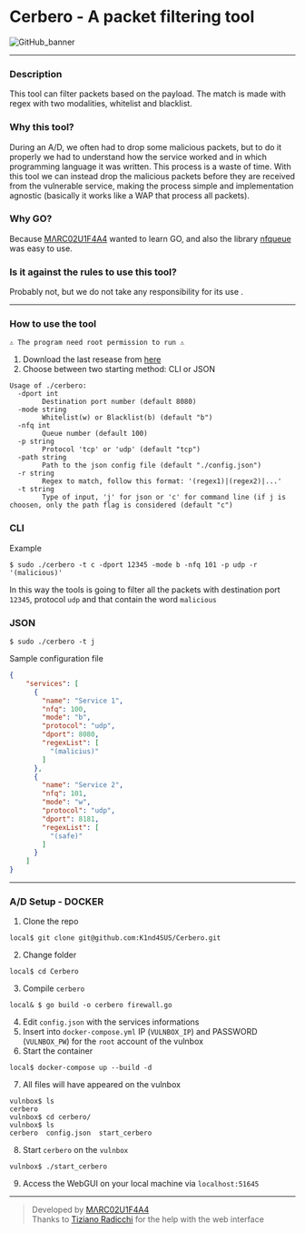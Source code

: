 # Cerbero - A packet filtering tool

![GitHub_banner](https://user-images.githubusercontent.com/23193188/142950155-5d2e00a6-7c9f-42db-9cdf-e28783e66f30.gif)

---
### Description
This tool can filter packets based on the payload. The match is made with regex with two modalities, whitelist and blacklist.

### Why this tool?
During an A/D, we often had to drop some malicious packets, but to do it properly we had to understand how the service worked and in which programming language it was written. This process is a waste of time. With this tool we can instead drop the malicious packets before they are received from the vulnerable service, making the process simple and implementation agnostic (basically it works like a WAP that process all packets).

### Why GO?
Because [MΛRC02U1F4A4](https://github.com/M4RC02U1F4A4) wanted to learn GO, and also the library [nfqueue](https://pkg.go.dev/github.com/florianl/go-nfqueue) was easy to use.

### Is it against the rules to use this tool? 
Probably not, but we do not take any responsibility for its use .

---

### How to use the tool

`⚠️ The program need root permission to run ⚠️`

1. Download the last resease from [here](https://github.com/K1nd4SUS/Cerbero/releases)
2. Choose between two starting method: CLI or JSON

```
Usage of ./cerbero:
  -dport int
        Destination port number (default 8080)
  -mode string
        Whitelist(w) or Blacklist(b) (default "b")
  -nfq int
        Queue number (default 100)
  -p string
        Protocol 'tcp' or 'udp' (default "tcp")
  -path string
        Path to the json config file (default "./config.json")
  -r string
        Regex to match, follow this format: '(regex1)|(regex2)|...'
  -t string
        Type of input, 'j' for json or 'c' for command line (if j is choosen, only the path flag is considered (default "c")
```

### CLI
Example
```console
$ sudo ./cerbero -t c -dport 12345 -mode b -nfq 101 -p udp -r '(malicious)'
```
In this way the tools is going to filter all the packets with destination port `12345`, protocol `udp` and that contain the word `malicious`

### JSON
```console
$ sudo ./cerbero -t j
```
Sample configuration file 
```json
{
    "services": [
      {
        "name": "Service 1",
        "nfq": 100,
        "mode": "b",
        "protocol": "udp",
        "dport": 8080,
        "regexList": [
          "(malicius)"
        ]
      },
      {
        "name": "Service 2",
        "nfq": 101,
        "mode": "w",
        "protocol": "udp",
        "dport": 8181,
        "regexList": [
          "(safe)"
        ]
      }
    ]
}
```
---

### A/D Setup - DOCKER

1. Clone the repo
```console
local$ git clone git@github.com:K1nd4SUS/Cerbero.git
```
2. Change folder
```console
local$ cd Cerbero
```
3. Compile `cerbero`
```console
local& $ go build -o cerbero firewall.go
```
4. Edit `config.json` with the services informations
5. Insert into `docker-compose.yml` IP (`VULNBOX_IP`) and PASSWORD (`VULNBOX_PW`) for the `root` account of the vulnbox
6. Start the container
```console
local$ docker-compose up --build -d
```
7. All files will have appeared on the vulnbox
```console
vulnbox$ ls
cerbero
vulnbox$ cd cerbero/
vulnbox$ ls
cerbero  config.json  start_cerbero
```
8. Start `cerbero` on the `vulnbox`
```console
vulnbox$ ./start_cerbero
```
9. Access the WebGUI on your local machine via `localhost:51645`

---

> Developed by [MΛRC02U1F4A4](https://github.com/M4RC02U1F4A4) \
> Thanks to [Tiziano Radicchi](https://github.com/tiz314) for the help with the web interface
